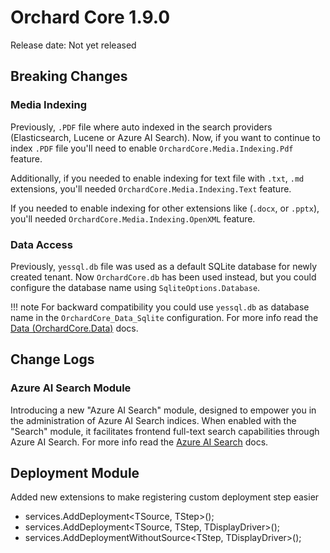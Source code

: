 # Orchard Core 1.9.0

Release date: Not yet released

## Breaking Changes

### Media Indexing

Previously, `.PDF` file where auto indexed in the search providers (Elasticsearch, Lucene or Azure AI Search). Now, if you want to continue to index `.PDF` file you'll need to enable `OrchardCore.Media.Indexing.Pdf` feature.

Additionally, if you needed to enable indexing for text file with `.txt`, `.md` extensions, you'll needed `OrchardCore.Media.Indexing.Text` feature.

If you needed to enable indexing for other extensions like (`.docx`, or `.pptx`), you'll needed `OrchardCore.Media.Indexing.OpenXML` feature.

### Data Access

Previously, `yessql.db` file was used as a default SQLite database for newly created tenant. Now `OrchardCore.db` has been used instead, but you could configure the database name using `SqliteOptions.Database`.

!!! note
    For backward compatibility you could use `yessql.db` as database name in the `OrchardCore_Data_Sqlite` configuration. For more info read the [Data (OrchardCore.Data)](../reference/core/Data/README.md) docs.

## Change Logs

### Azure AI Search Module

Introducing a new "Azure AI Search" module, designed to empower you in the administration of Azure AI Search indices. When enabled with the "Search" module, it facilitates frontend full-text search capabilities through Azure AI Search. For more info read the [Azure AI Search](../reference/modules/AzureAISearch/README.md) docs.

## Deployment Module

Added new extensions to make registering custom deployment step easier

 - services.AddDeployment<TSource, TStep>();
 - services.AddDeployment<TSource, TStep, TDisplayDriver>();
 - services.AddDeploymentWithoutSource<TStep, TDisplayDriver>();
